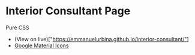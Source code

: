 # Interior Consultant Page

Pure CSS
- (View on live)["https://emmanuelurbina.github.io/interior-consultant/"]
- [Google Material Icons]("https://google.github.io/material-design-icons/")
